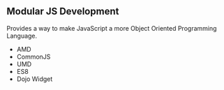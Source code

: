 ##  Modular JS Development

Provides a way to make JavaScript a more Object Oriented Programming Language.

* AMD
* CommonJS
* UMD
* ES8
* Dojo Widget
